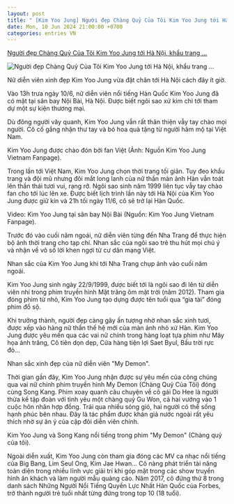 ```yaml
---
layout: post
title: " [Kim Yoo Jung] Người đẹp Chàng Quỷ Của Tôi Kim Yoo Jung tới Hà Nội, khẩu trang ..."
date: Mon, 10 Jun 2024 21:00:00 +0700
categories: entries VN
---
```

[Người đẹp Chàng Quỷ Của Tôi Kim Yoo Jung tới Hà Nội, khẩu trang ...](https://eva.vn/lang-sao/nu-than-the-he-moi-kim-yoo-jung-toi-ha-noi-khau-trang-kin-mit-nhung-van-lo-ra-dieu-nay-c20a598165.html)

![Người đẹp Chàng Quỷ Của Tôi Kim Yoo Jung tới Hà Nội, khẩu trang ...](https://cdn.eva.vn/upload/2-2024/images/2024-06-10/img-social-uploadbtv-untitled-2-6--1718007896-139-width1200height628-watermark.jpg)

Nữ diễn viên xinh đẹp Kim Yoo Jung vừa đặt chân tới Hà Nội cách đây ít giờ.

Vào 13h trưa ngày 10/6, nữ diễn viên nổi tiếng Hàn Quốc Kim Yoo Jung đã có mặt tại sân bay Nội Bài, Hà Nội. Được biết ngôi sao xứ kim chi tới tham dự một sự kiện thương mại.

Dù đông người vây quanh, Kim Yoo Jung vẫn rất thân thiện vẫy tay chào mọi người. Cô cố gắng nhận thư tay và bó hoa quà tặng từ người hâm mộ tại Việt Nam.

Kim Yoo Jung được chào đón bởi fan Việt (Ảnh: Nguồn Kim Yoo Jung Vietnam Fanpage).

Trong lần tới Việt Nam, Kim Yoo Jung chọn thời trang tối giản. Tuy đeo khẩu trang và đội mũ nhưng đôi mắt long lanh của nữ thần màn ảnh Hàn vẫn toát lên thần thái tươi vui, rạng rỡ. Ngôi sao sinh năm 1999 liên tục vẫy tay chào fan cho tới lúc lên xe. Được biết lịch trình lần này tới Hà Nội của Kim Yoo Jung được giữ kín và 21h tối ngày 11/6, cô sẽ trở lại Hàn Quốc.

Video: Kim Yoo Jung tại sân bay Nội Bài (Nguồn: Kim Yoo Jung Vietnam Fanpage).

Trước đó vào cuối năm ngoái, nữ diễn viên từng đến Nha Trang để thực hiện bộ ảnh thời trang cho tạp chí. Nhan sắc của ngôi sao trẻ thu hút mọi chú ý và nhận về vô số lời khen ngợi từ cư dân mạng Việt.

Nhan sắc của Kim Yoo Jung khi tới Nha Trang chụp ảnh vào cuối năm ngoái.

Kim Yoo Jung sinh ngày 22/9/1999, được biết tới là ngôi sao đi lên từ diễn viên nhí trong phim truyền hình Mặt trăng ôm mặt trời (năm 2012). Tham gia đóng phim từ nhỏ, Kim Yoo Jung tạo dựng được tên tuổi qua “gia tài” đóng phim đồ sộ.

Khi trưởng thành, người đẹp càng gây ấn tượng nhờ nhan sắc xinh tươi, được xếp vào hàng nữ thần thế hệ mới của màn ảnh nhỏ xứ Hàn. Kim Yoo Jung được yêu mến qua các vai nữ chính trong hàng loạt tựa phim như Mây họa ánh trăng, Cô tiên dọn dẹp, Cửa hàng tiện lợi Saet Byul, Bầu trời rực đỏ…

Nhan sắc xinh đẹp của nữ diễn viên "My Demon".

Thời gian gần đây, Kim Yoo Jung nhận được sự yêu mến của công chúng qua vai nữ chính phim truyền hình My Demon (Chàng Quỷ Của Tôi) đóng cùng Song Kang. Phim xoay quanh câu chuyện về cô gái Do Hee là người thừa kế tập đoàn với tình yêu một chàng quỷ Gu Won, cả hai vướng vào 1 cuộc hôn nhân hợp đồng. Trải qua nhiều sóng gió, hai người có thể sống hạnh phúc bên nhau. Đây là tác phẩm được khán giả nước ngoài rất yêu thích nhờ sự ăn ý của cặp đôi diễn viên chính.

Kim Yoo Jung và Song Kang nổi tiếng trong phim "My Demon" (Chàng quỷ của tôi).

Ngoài diễn xuất, Kim Yoo Jung còn tham gia đóng các MV ca nhạc nổi tiếng của Big Bang, Lim Seul Ong, Kim Jae Hwan… Cô nàng phát triển tài năng toàn diện trong nhiều lĩnh vực giải trí khi góp mặt trong các show truyền hình ăn khách và làm người mẫu quảng cáo. Năm 2017, cô đứng thứ 8 trong danh sách Những Người Nổi Tiếng Quyền Lực Nhất Hàn Quốc của Forbes, trở thành người trẻ tuổi nhất từng đứng trong top 10 (18 tuổi).

